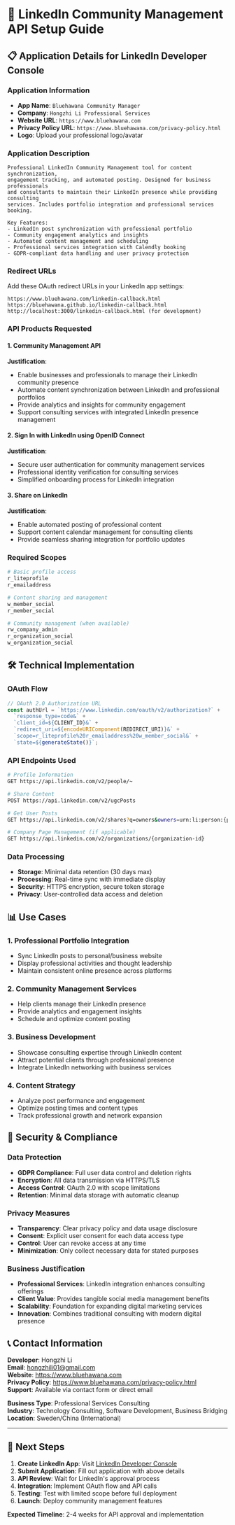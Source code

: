 # 🔗 LinkedIn Community Management API Setup Guide

## 📋 Application Details for LinkedIn Developer Console

### Application Information
- **App Name**: `Bluehawana Community Manager`
- **Company**: `Hongzhi Li Professional Services`
- **Website URL**: `https://www.bluehawana.com`
- **Privacy Policy URL**: `https://www.bluehawana.com/privacy-policy.html`
- **Logo**: Upload your professional logo/avatar

### Application Description
```
Professional LinkedIn Community Management tool for content synchronization, 
engagement tracking, and automated posting. Designed for business professionals 
and consultants to maintain their LinkedIn presence while providing consulting 
services. Includes portfolio integration and professional services booking.

Key Features:
- LinkedIn post synchronization with professional portfolio
- Community engagement analytics and insights
- Automated content management and scheduling
- Professional services integration with Calendly booking
- GDPR-compliant data handling and user privacy protection
```

### Redirect URLs
Add these OAuth redirect URLs in your LinkedIn app settings:
```
https://www.bluehawana.com/linkedin-callback.html
https://bluehawana.github.io/linkedin-callback.html
http://localhost:3000/linkedin-callback.html (for development)
```

### API Products Requested

#### 1. Community Management API
**Justification**: 
- Enable businesses and professionals to manage their LinkedIn community presence
- Automate content synchronization between LinkedIn and professional portfolios
- Provide analytics and insights for community engagement
- Support consulting services with integrated LinkedIn presence management

#### 2. Sign In with LinkedIn using OpenID Connect
**Justification**:
- Secure user authentication for community management services
- Professional identity verification for consulting services
- Simplified onboarding process for LinkedIn integration

#### 3. Share on LinkedIn
**Justification**:
- Enable automated posting of professional content
- Support content calendar management for consulting clients
- Provide seamless sharing integration for portfolio updates

### Required Scopes
```bash
# Basic profile access
r_liteprofile
r_emailaddress

# Content sharing and management
w_member_social
r_member_social

# Community management (when available)
rw_company_admin
r_organization_social
w_organization_social
```

## 🛠️ Technical Implementation

### OAuth Flow
```javascript
// OAuth 2.0 Authorization URL
const authUrl = `https://www.linkedin.com/oauth/v2/authorization?` +
  `response_type=code&` +
  `client_id=${CLIENT_ID}&` +
  `redirect_uri=${encodeURIComponent(REDIRECT_URI)}&` +
  `scope=r_liteprofile%20r_emailaddress%20w_member_social&` +
  `state=${generateState()}`;
```

### API Endpoints Used
```bash
# Profile Information
GET https://api.linkedin.com/v2/people/~

# Share Content
POST https://api.linkedin.com/v2/ugcPosts

# Get User Posts
GET https://api.linkedin.com/v2/shares?q=owners&owners=urn:li:person:{person-id}

# Company Page Management (if applicable)
GET https://api.linkedin.com/v2/organizations/{organization-id}
```

### Data Processing
- **Storage**: Minimal data retention (30 days max)
- **Processing**: Real-time sync with immediate display
- **Security**: HTTPS encryption, secure token storage
- **Privacy**: User-controlled data access and deletion

## 📊 Use Cases

### 1. Professional Portfolio Integration
- Sync LinkedIn posts to personal/business website
- Display professional activities and thought leadership
- Maintain consistent online presence across platforms

### 2. Community Management Services
- Help clients manage their LinkedIn presence
- Provide analytics and engagement insights
- Schedule and optimize content posting

### 3. Business Development
- Showcase consulting expertise through LinkedIn content
- Attract potential clients through professional presence
- Integrate LinkedIn networking with business services

### 4. Content Strategy
- Analyze post performance and engagement
- Optimize posting times and content types
- Track professional growth and network expansion

## 🔐 Security & Compliance

### Data Protection
- **GDPR Compliance**: Full user data control and deletion rights
- **Encryption**: All data transmission via HTTPS/TLS
- **Access Control**: OAuth 2.0 with scope limitations
- **Retention**: Minimal data storage with automatic cleanup

### Privacy Measures
- **Transparency**: Clear privacy policy and data usage disclosure
- **Consent**: Explicit user consent for each data access type
- **Control**: User can revoke access at any time
- **Minimization**: Only collect necessary data for stated purposes

### Business Justification
- **Professional Services**: LinkedIn integration enhances consulting offerings
- **Client Value**: Provides tangible social media management benefits
- **Scalability**: Foundation for expanding digital marketing services
- **Innovation**: Combines traditional consulting with modern digital presence

## 📞 Contact Information

**Developer**: Hongzhi Li  
**Email**: hongzhili01@gmail.com  
**Website**: https://www.bluehawana.com  
**Privacy Policy**: https://www.bluehawana.com/privacy-policy.html  
**Support**: Available via contact form or direct email  

**Business Type**: Professional Services Consulting  
**Industry**: Technology Consulting, Software Development, Business Bridging  
**Location**: Sweden/China (International)  

---

## 🚀 Next Steps

1. **Create LinkedIn App**: Visit [LinkedIn Developer Console](https://developer.linkedin.com/)
2. **Submit Application**: Fill out application with above details
3. **API Review**: Wait for LinkedIn's approval process
4. **Integration**: Implement OAuth flow and API calls
5. **Testing**: Test with limited scope before full deployment
6. **Launch**: Deploy community management features

**Expected Timeline**: 2-4 weeks for API approval and implementation
